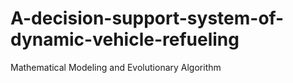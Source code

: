 # A-decision-support-system-of-dynamic-vehicle-refueling
Mathematical Modeling and Evolutionary Algorithm
